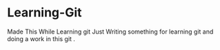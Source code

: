 # Learning-Git
Made This While Learning git
Just Writing something for learning git and doing a work in this git .
